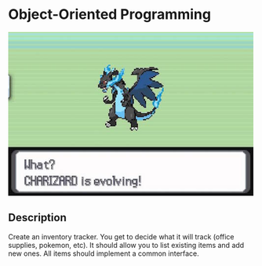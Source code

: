 # Object-Oriented Programming

![pokemon](pokemon.jpg)

## Description

Create an inventory tracker. You get to decide what it will track (office supplies, pokemon, etc). It should allow you to list existing items and add new ones. All items should implement a common interface.
